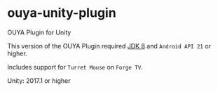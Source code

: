 # ouya-unity-plugin

OUYA Plugin for Unity

This version of the OUYA Plugin required [JDK 8](http://www.oracle.com/technetwork/java/javase/downloads/index.html) and `Android API 21` or higher.

Includes support for `Turret Mouse` on `Forge TV`.

Unity: 2017.1 or higher